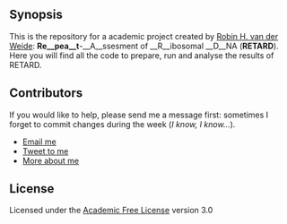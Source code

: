 ## Synopsis

This is the repository for a academic project created by [Robin H. van der Weide](https://robinweide.github.io/): __Re__pea__t__-__A__ssesment of __R__ibosomal __D__NA (__RETARD__). Here you will find all the code to prepare, run and analyse the results of RETARD.

## Contributors

If you would like to help, please send me a message first: sometimes I forget to commit changes during the week (_I know, I know..._).

* [Email me](mailto:r.vd.weide@nki.nl)
* [Tweet to me](http://twitter.com/robinweide)
* [More about me](https://robinweide.github.io/)


## License

Licensed under the [Academic Free License](https://opensource.org/licenses/AFL-3.0) version 3.0
